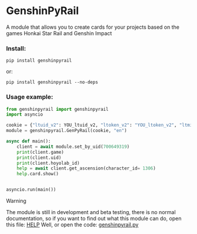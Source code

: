 # GenshinPyRail
A module that allows you to create cards for your projects based on the games Honkai Star Rail and Genshin Impact

### Install:
```
pip install genshinpyrail
```
or:
```
pip install genshinpyrail --no-deps
```

### Usage example:
``` python
from genshinpyrail import genshinpyrail
import asyncio

cookie = {"ltuid_v2": YOU_ltuid_v2, "ltoken_v2": "YOU_ltoken_v2", "ltmid_v2": "YOU_ltmid_v2"}
module = genshinpyrail.GenPyRail(cookie, "en")

async def main():
    client = await module.set_by_uid(700649319)
    print(client.game)
    print(client.uid)
    print(client.hoyolab_id)
    help = await client.get_ascension(character_id= 1306)
    help.card.show()


asyncio.run(main())
```

> [!WARNING]
> The module is still in development and beta testing, there is no normal documentation, so if you want to find out what this module can do, open this file: [HELP](https://github.com/DEViantUA/GenshinPyRail/blob/main/genshinpyrail/src/data/help.json) Well, or open the code: [genshinpyrail.py](https://github.com/DEViantUA/GenshinPyRail/blob/main/genshinpyrail/genshinpyrail.py)
